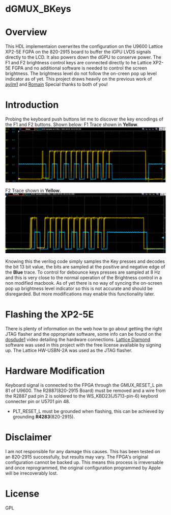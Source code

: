 # dGMUX_BKeys
 
# Overview

This HDL implementaion overwrites the configuration on the U9600 Lattice XP2-5E FGPA on the 820-2915 board to buffer the iGPU LVDS signals directly to the LCD. It also powers down the dGPU to conserve power. The F1 and F2 brightness control keys are connected directly to he Lattice XP2-5E FGPA and no additional software is needed to control the screen brightness. The brightness level do not follow the on-creen pop up level indicator as of yet. This project draws heavily on the previous work of [ayilm1](https://github.com/ayilm1/gMUXBypass) and [Romain](https://github.com/roddoart/gMUXBypass) Special thanks to both of you!  

# Introduction
Probing the keyboard push buttons let me to discover the key encodings of the F1 and F2 buttons. Shown below:
F1 Trace shown in **Yellow**.
![F1 key encoding](https://github.com/Sjenja87/dGMUX_BKeys/blob/main/UP-Trace.PNG?raw=true)

F2 Trace shown in **Yellow**.
![F1 key encoding](https://github.com/Sjenja87/dGMUX_BKeys/blob/main/Down-Trace.PNG?raw=true)

Knowing this the verilog code simply samples the Key presses and decodes the bit 13 bit value, the bits are sampled at the positive and negative edge of the **Blue** trace. 
To control for debounce keys presses are sampled at 8 Hz and this is very close to the normal operation of the Brightness control in a non modified macbook. 
As of yet there is no way of syncing the on-screen pop up brightness level indicator so this is not accurate and should be disregarded. But more modifications may enable this functionality later.

# Flashing the XP2-5E
There is plenty of information on the web how to go about  getting the right JTAG flasher and the oppropriate software, some info can be found on the [dosdude1](https://www.youtube.com/watch?v=lJUyOysbl08) video detailing the hardware connections. [Lattice Diamond](https://www.latticesemi.com/Products/DesignSoftwareAndIP/FPGAandLDS/LatticeDiamond) software was used in this project with the free license available by signing up. The Lattice HW-USBN-2A was used as the JTAG flasher.

# Hardware Modification

Keyboard signal is connected to the FPGA through the GMUX_RESET_L pin 81 of U9600. The R2887(820-2915 Board) must be removed and a wire from the R2887 pad pin 2 is soldered to the WS_KBD23(J5713-pin-6) keybord connecter pin or U5701 pin 48.

* PLT_RESET_L must be grounded when flashing, this can be achieved by grounding **R4283**(820-2915).

# Disclaimer
 I am not responsible for any damage this causes. This has been tested on an 820-2915 successfully, but results may vary. The FPGA's original configuration cannot be backed up. This means this process is irreversable and once reprogrammed, the original configuration programmed by Apple will be irrecoverably lost.
 
# License

GPL

